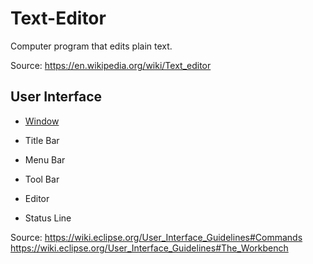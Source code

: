 # Text-Editor
 Computer program that edits plain text. 
 
 Source: https://en.wikipedia.org/wiki/Text_editor

## User Interface 
* [Window](https://en.wikipedia.org/wiki/Window_(computing))
* Title Bar
* Menu Bar
* Tool Bar

* Editor
* Status Line

Source: https://wiki.eclipse.org/User_Interface_Guidelines#Commands  
https://wiki.eclipse.org/User_Interface_Guidelines#The_Workbench
